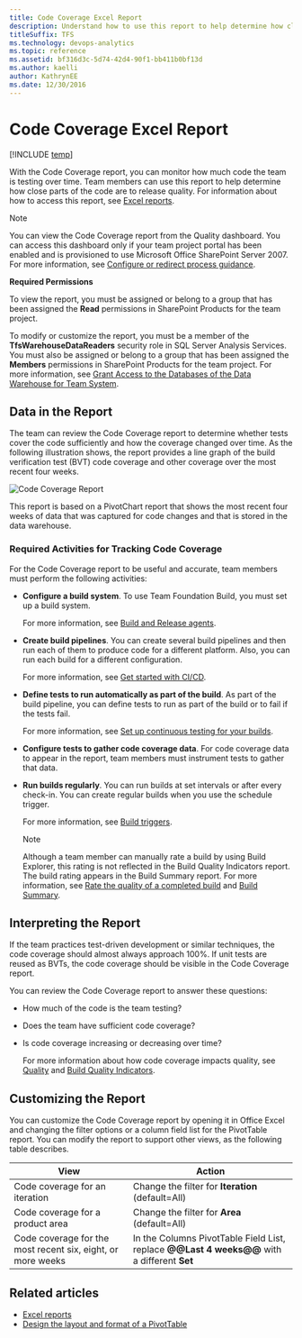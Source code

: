 ```yaml
---
title: Code Coverage Excel Report
description: Understand how to use this report to help determine how close parts of the code are to release quality - Team Foundation Server
titleSuffix: TFS
ms.technology: devops-analytics
ms.topic: reference
ms.assetid: bf316d3c-5d74-42d4-90f1-bb411b0bf13d
ms.author: kaelli
author: KathrynEE
ms.date: 12/30/2016
---
```


# Code Coverage Excel Report

[!INCLUDE [temp](../includes/tfs-sharepoint-version.md)]

With the Code Coverage report, you can monitor how much code the team is testing over time. Team members can use this report to help determine how close parts of the code are to release quality. For information about how to access this report, see [Excel reports](excel-reports.md).

> [!NOTE]
> You can view the Code Coverage report from the Quality dashboard. You can access this dashboard only if your team project portal has been enabled and is provisioned to use Microsoft Office SharePoint Server 2007. For more information, see [Configure or redirect process guidance](../../project/configure-or-redirect-process-guidance.md).

**Required Permissions**

To view the report, you must be assigned or belong to a group that has been assigned the **Read** permissions in SharePoint Products for the team project.

To modify or customize the report, you must be a member of the **TfsWarehouseDataReaders** security role in SQL Server Analysis Services. You must also be assigned or belong to a group that has been assigned the **Members** permissions in SharePoint Products for the team project. For more information, see [Grant Access to the Databases of the Data Warehouse for Team System](../admin/grant-permissions-to-reports.md).

## <a name="Data"></a> Data in the Report

The team can review the Code Coverage report to determine whether tests cover the code sufficiently and how the coverage changed over time. As the following illustration shows, the report provides a line graph of the build verification test (BVT) code coverage and other coverage over the most recent four weeks.

![Code Coverage Report](media/procguid_codecoverage.png "ProcGuid_CodeCoverage")

This report is based on a PivotChart report that shows the most recent four weeks of data that was captured for code changes and that is stored in the data warehouse.

### Required Activities for Tracking Code Coverage

For the Code Coverage report to be useful and accurate, team members must perform the following activities:

- **Configure a build system**. To use Team Foundation Build, you must set up a build system.

  For more information, see [Build and Release agents](../../pipelines/agents/agents.md).

- **Create build pipelines**. You can create several build pipelines and then run each of them to produce code for a different platform. Also, you can run each build for a different configuration.

  For more information, see [Get started with CI/CD](../../pipelines/get-started-designer.md).

- **Define tests to run automatically as part of the build**. As part of the build pipeline, you can define tests to run as part of the build or to fail if the tests fail.

  For more information, see [Set up continuous testing for your builds](../../pipelines/test/set-up-continuous-testing-builds.md).

- **Configure tests to gather code coverage data**. For code coverage data to appear in the report, team members must instrument tests to gather that data.

- **Run builds regularly**. You can run builds at set intervals or after every check-in. You can create regular builds when you use the schedule trigger.

  For more information, see [Build triggers](../../pipelines/build/triggers.md).

  > [!NOTE]
  > Although a team member can manually rate a build by using Build Explorer, this rating is not reflected in the Build Quality Indicators report. The build rating appears in the Build Summary report. For more information, see [Rate the quality of a completed build](https://msdn.microsoft.com/library/ms181734.aspx) and [Build Summary](../sql-reports/build-summary-report.md).

## <a name="Interpreting"></a> Interpreting the Report

If the team practices test-driven development or similar techniques, the code coverage should almost always approach 100%. If unit tests are reused as BVTs, the code coverage should be visible in the Code Coverage report.

You can review the Code Coverage report to answer these questions:

- How much of the code is the team testing?

- Does the team have sufficient code coverage?

- Is code coverage increasing or decreasing over time?

  For more information about how code coverage impacts quality, see [Quality](../sharepoint-dashboards/quality-dashboard-agile-cmmi.md) and [Build Quality Indicators](../sql-reports/build-quality-indicators-report.md).

## <a name="Updating"></a> Customizing the Report

You can customize the Code Coverage report by opening it in Office Excel and changing the filter options or a column field list for the PivotTable report. You can modify the report to support other views, as the following table describes.

| View                                                        | Action                                                                                      |
| ----------------------------------------------------------- | ------------------------------------------------------------------------------------------- |
| Code coverage for an iteration                              | Change the filter for **Iteration** (default=All)                                           |
| Code coverage for a product area                            | Change the filter for **Area** (default=All)                                                |
| Code coverage for the most recent six, eight, or more weeks | In the Columns PivotTable Field List, replace **@@Last 4 weeks@@** with a different **Set** |

## Related articles

- [Excel reports](excel-reports.md)
- [Design the layout and format of a PivotTable](https://support.office.com/article/design-the-layout-and-format-of-a-pivottable-a9600265-95bf-4900-868e-641133c05a80)
